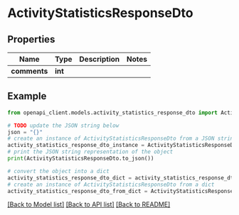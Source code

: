 # ActivityStatisticsResponseDto


## Properties

Name | Type | Description | Notes
------------ | ------------- | ------------- | -------------
**comments** | **int** |  | 

## Example

```python
from openapi_client.models.activity_statistics_response_dto import ActivityStatisticsResponseDto

# TODO update the JSON string below
json = "{}"
# create an instance of ActivityStatisticsResponseDto from a JSON string
activity_statistics_response_dto_instance = ActivityStatisticsResponseDto.from_json(json)
# print the JSON string representation of the object
print(ActivityStatisticsResponseDto.to_json())

# convert the object into a dict
activity_statistics_response_dto_dict = activity_statistics_response_dto_instance.to_dict()
# create an instance of ActivityStatisticsResponseDto from a dict
activity_statistics_response_dto_from_dict = ActivityStatisticsResponseDto.from_dict(activity_statistics_response_dto_dict)
```
[[Back to Model list]](../README.md#documentation-for-models) [[Back to API list]](../README.md#documentation-for-api-endpoints) [[Back to README]](../README.md)



